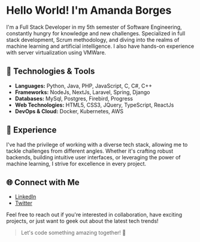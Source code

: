 # Hello World! I'm Amanda Borges

I'm a Full Stack Developer in my 5th semester of Software Engineering, constantly hungry for knowledge and new challenges. Specialized in full stack development, Scrum methodology, and diving into the realms of machine learning and artificial intelligence. I also have hands-on experience with server virtualization using VMWare.

## 🔧 Technologies & Tools

- **Languages:** Python, Java, PHP, JavaScript, C, C#, C++
- **Frameworks:** NodeJs, NextJs, Laravel, Spring, Django
- **Databases:** MySql, Postgres, Firebird, Progress
- **Web Technologies:** HTML5, CSS3, JQuery, TypeScript, ReactJs
- **DevOps & Cloud:** Docker, Kubernetes, AWS

## 🚀 Experience

I've had the privilege of working with a diverse tech stack, allowing me to tackle challenges from different angles. Whether it's crafting robust backends, building intuitive user interfaces, or leveraging the power of machine learning, I strive for excellence in every project.

## 🌐 Connect with Me

- [LinkedIn](your_linkedin_profile)
- [Twitter](your_twitter_profile)

Feel free to reach out if you're interested in collaboration, have exciting projects, or just want to geek out about the latest tech trends!

> Let's code something amazing together! 🚀
